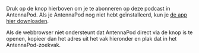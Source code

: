 Druk op de knop hierboven om je te abonneren op deze podcast in AntennaPod. Als
je AntennaPod nog niet hebt geïnstalleerd, kun je [de app hier downloaden](/download).

Als de webbrowser niet ondersteunt dat AntennaPod direct via de knop is te
openen, kopieer dan het adres uit het vak hieronder en plak dat in het
AntennaPod-zoekvak.
